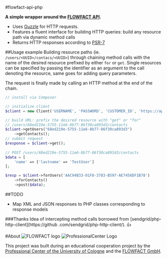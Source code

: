 #flowfact-api-php

**A simple wrapper around the [FLOWFACT API](https://flowfact.atlassian.net/wiki/display/FA/Version+1.0.X).**

* Uses [Guzzle](http://docs.guzzlephp.org/en/latest/) for HTTP requests.
* Features a fluent interface for building HTTP queries: build any resource path via dynamic method calls
* Returns HTTP responses according to [PSR-7](http://www.php-fig.org/psr/psr-7/)

##Usage example
Building resource paths (ie. `/users/<UUID>/contacs/<UUID>`) through chaining method calls with the name of the 
desired resource prefixed by either `for` or `get`. 
Single resources can be specified by passing the identifier as an argument to the call denoting the resource, same 
goes for adding query parameters. 

The request is finally made by calling an HTTP method at the end of the chain. 
```php
// install via Composer

// initialize client
$client = new Client('USERNAME', 'PASSWORD', 'CUSTOMER_ID', 'https://api.baseurl.tld/');

// build URL: prefix the desired resource with "get" or "for"
// /users/68ed219e-5755-11e6-8b77-86f30ca893d3/contacts
$client->getUsers("68ed219e-5755-11e6-8b77-86f30ca893d3")
    ->getContacts();
// submit request
$response = $client->get();
 
// POST /users/68ed219e-5755-11e6-8b77-86f30ca893d3/contacts
$data = [
    'name' => ['lastname' => 'TestUser']
];

$resp = $client->forUsers('AAC94B33-01F8-3783-B597-AE7456DF1B78')
    ->forContacts()
    ->post($data);


```
 
##TODO
 
 - Map XML and JSON responses to PHP classes corresponding to response models
 
###Thanks
Idea of intercepting method calls borrowed from [sendgrid/php-http-client](https://github
.com/sendgrid/php-http-client/). :thumbsup:

#About
![FLOWFACT logo](https://www.flowfact.de/fileadmin/img/flowfact_logo_v2.png)
![ProfessionalCenter Logo](http://www.professionalcenter.uni-koeln.de/skin/proc_logo_head-neu.jpg)

This project was built during an educational cooperation project by the [Professional Center of the University of 
Cologne](http://www.professionalcenter.uni-koeln.de/professionalcenter.php) and the [FLOWFACT GmbH](https://www.flowfact.de).